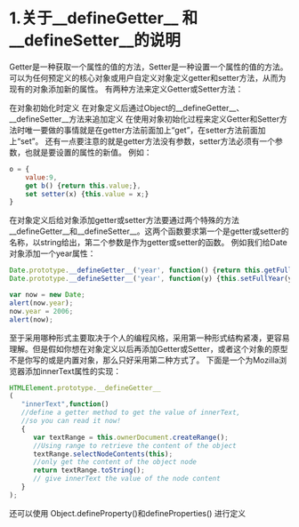# 1.关于__defineGetter__ 和__defineSetter__的说明

Getter是一种获取一个属性的值的方法，Setter是一种设置一个属性的值的方法。可以为任何预定义的核心对象或用户自定义对象定义getter和setter方法，从而为现有的对象添加新的属性。 有两种方法来定义Getter或Setter方法：

在对象初始化时定义  在对象定义后通过Object的__defineGetter__、__defineSetter__方法来追加定义  在使用对象初始化过程来定义Getter和Setter方法时唯一要做的事情就是在getter方法前面加上“get”，在setter方法前面加上“set”。 还有一点要注意的就是getter方法没有参数，setter方法必须有一个参数，也就是要设置的属性的新值。 例如：

```js
o = {     
    value:9,     
    get b() {return this.value;},     
    set setter(x) {this.value = x;}     
} 
```

在对象定义后给对象添加getter或setter方法要通过两个特殊的方法__defineGetter__和__defineSetter__。这两个函数要求第一个是getter或setter的名称，以string给出，第二个参数是作为getter或setter的函数。
例如我们给Date对象添加一个year属性：

```js
Date.prototype.__defineGetter__('year', function() {return this.getFullYear();});     
Date.prototype.__defineSetter__('year', function(y) {this.setFullYear(y)});     

var now = new Date;     
alert(now.year);     
now.year = 2006;     
alert(now);   

```

至于采用哪种形式主要取决于个人的编程风格，采用第一种形式结构紧凑，更容易理解。但是假如你想在对象定义以后再添加Getter或Setter，或者这个对象的原型不是你写的或是内置对象，那么只好采用第二种方式了。 下面是一个为Mozilla浏览器添加innerText属性的实现：

```js
HTMLElement.prototype.__defineGetter__      
(     
   "innerText",function()     
   //define a getter method to get the value of innerText,      
   //so you can read it now!      
   {     
      var textRange = this.ownerDocument.createRange();     
      //Using range to retrieve the content of the object     
      textRange.selectNodeContents(this);     
      //only get the content of the object node     
      return textRange.toString();     
      // give innerText the value of the node content     
   }     
); 
```

还可以使用 Object.defineProperty()和defineProperties() 进行定义

